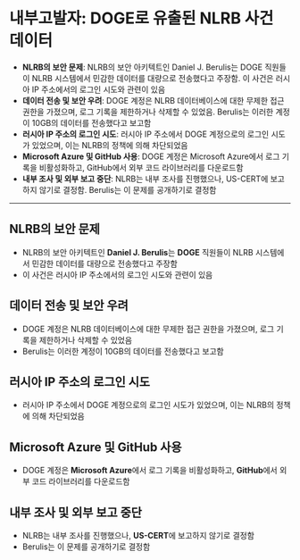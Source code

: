 # 내부고발자: DOGE로 유출된 NLRB 사건 데이터


* **NLRB의 보안 문제**: NLRB의 보안 아키텍트인 Daniel J. Berulis는 DOGE 직원들이 NLRB 시스템에서 민감한 데이터를 대량으로 전송했다고 주장함. 이 사건은 러시아 IP 주소에서의 로그인 시도와 관련이 있음
* **데이터 전송 및 보안 우려**: DOGE 계정은 NLRB 데이터베이스에 대한 무제한 접근 권한을 가졌으며, 로그 기록을 제한하거나 삭제할 수 있었음. Berulis는 이러한 계정이 10GB의 데이터를 전송했다고 보고함
* **러시아 IP 주소의 로그인 시도**: 러시아 IP 주소에서 DOGE 계정으로의 로그인 시도가 있었으며, 이는 NLRB의 정책에 의해 차단되었음
* **Microsoft Azure 및 GitHub 사용**: DOGE 계정은 Microsoft Azure에서 로그 기록을 비활성화하고, GitHub에서 외부 코드 라이브러리를 다운로드함
* **내부 조사 및 외부 보고 중단**: NLRB는 내부 조사를 진행했으나, US-CERT에 보고하지 않기로 결정함. Berulis는 이 문제를 공개하기로 결정함

---

NLRB의 보안 문제
-----------

* NLRB의 보안 아키텍트인 **Daniel J. Berulis**는 **DOGE** 직원들이 NLRB 시스템에서 민감한 데이터를 대량으로 전송했다고 주장함
* 이 사건은 러시아 IP 주소에서의 로그인 시도와 관련이 있음

데이터 전송 및 보안 우려
--------------

* DOGE 계정은 NLRB 데이터베이스에 대한 무제한 접근 권한을 가졌으며, 로그 기록을 제한하거나 삭제할 수 있었음
* Berulis는 이러한 계정이 10GB의 데이터를 전송했다고 보고함

러시아 IP 주소의 로그인 시도
-----------------

* 러시아 IP 주소에서 DOGE 계정으로의 로그인 시도가 있었으며, 이는 NLRB의 정책에 의해 차단되었음

Microsoft Azure 및 GitHub 사용
---------------------------

* DOGE 계정은 **Microsoft Azure**에서 로그 기록을 비활성화하고, **GitHub**에서 외부 코드 라이브러리를 다운로드함

내부 조사 및 외부 보고 중단
----------------

* NLRB는 내부 조사를 진행했으나, **US-CERT**에 보고하지 않기로 결정함
* Berulis는 이 문제를 공개하기로 결정함
